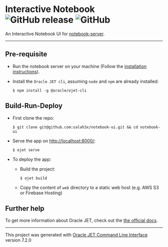 # Interactive Notebook ![GitHub release](https://img.shields.io/github/release/salah3x/notebook-ui.svg?color=%23f441be) ![GitHub](https://img.shields.io/github/license/salah3x/notebook-ui.svg?color=%232196F3)

An Interactive Notebook UI for [notebook-server](https://github.com/salah3x/notebook-server).

---

## Pre-requisite

- Run the notebook server on your machine (Follow the [installation instructions](https://github.com/salah3x/notebook-server#installation)).
- Install the `Oracle JET cli`, assuming `node` and `npm` are already installed:

  `$ npm install -g @oracle/ojet-cli`

## Build-Run-Deploy

- First clone the repo:

  `$ git clone git@github.com:salah3x/notebook-ui.git && cd notebook-ui`

- Serve the app on [http://localhost:8000/](http://localhost:8000/):

  `$ ojet serve`

- To deploy the app:

  - Build the project:

    `$ ojet build`

  - Copy the content of `web` directory to a static web host (e.g. AWS S3 or Firebase Hosting)

## Further help

To get more information about Oracle JET, check out the [the official docs](http://www.oraclejet.org).

---

This project was generated with [Oracle JET Command Line Interface](https://github.com/oracle/oraclejet) version 7.2.0
